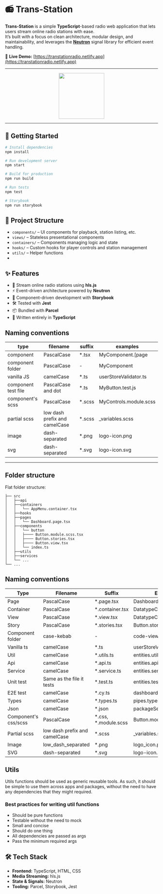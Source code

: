 # 📻 Trans-Station

**Trans-Station** is a simple **TypeScript**-based radio web application that lets users stream online radio stations with ease.  
It’s built with a focus on clean architecture, modular design, and maintainability, and leverages the **[Neutron](https://github.com/shimizacken/neutron)** signal library for efficient event handling.

🎯 **Live Demo:** [https://transtationradio.netlify.app](https://transtationradio.netlify.app)

---

<p align="center">
  <img width="150" src="https://github.com/user-attachments/assets/eb083bdf-f6a8-4570-b518-823a2ad07386" />
</p>

---


## 🚀 Getting Started

```bash
# Install dependencies
npm install

# Run development server
npm start

# Build for production
npm run build

# Run tests
npm test

# Storybook
npm run storybook
```

## 📂 Project Structure
- `components/` – UI components for playback, station listing, etc.
- `views/` – Stateless presentational components
- `containers/` – Components managing logic and state
- `hooks/` – Custom hooks for player controls and station management
- `utils/` – Helper functions
- 
## ✨ Features
- 🎵 Stream online radio stations using **hls.js**
- ⚡ Event-driven architecture powered by **Neutron**
- 🧩 Component-driven development with **Storybook**
- 🛠 Tested with **Jest**
- 📦 Bundled with **Parcel**
- 📜 Written entirely in **TypeScript**


## Naming conventions

| type                | filename                      | suffix  | examples              |
| ------------------- | ----------------------------- | ------- | --------------------- |
| component           | PascalCase                    | \*.tsx  | MyComponent.[page|viewModel|view].tsx       |
| component folder    | PascalCase                     | -       | MyComponent           |
| vanilla JS          | camelCase                     | \*.ts   | userStoreValidator.ts |
| component test file | PascalCase and dot             | \*.ts   | MyButton.test.js      |
| component's scss    | PascalCase                    | \*.scss | MyControls.module.scss       |
| partial scss        | low dash prefix and camelCase | \*.scss | \_variables.scss      |
| image               | dash-separated                | \*.png  | logo-icon.png         |
| svg                 | dash-separated                | \*.svg  | logo-icon.svg         |

---

## Folder structure

Flat folder structure:

```
├── src
│   ├──api
│   ├──containers
│   │   └── AppMenu.container.tsx
│   ├──hooks
│   ├──pages
│   │   └── Dashboard.page.tsx
│   ├──components
│   │   └── button
│   │   ├──── Button.module.scss.tsx
│   │   ├──── Button.stories.tsx
│   │   ├──── Button.view.tsx
│   │   └── index.ts
│   ├──utils
│   ├──services
│   └── ...
└── ...
```

## Naming conventions

| Type                | Filename                      | Suffix  | Example              |
| ------------------- | ----------------------------- | ------- | --------------------- |
| Page                | PascalCase                    | \*.page.tsx  | Dashboard.page.tsx       |
| Container           | PascalCase                    | \*.container.tsx  | DatatypeCard.container.tsx       |
| View                | PascalCase                    | \*.view.tsx  | DatatypeCard.view.tsx      
| Story               | PascalCase                    | \*.stories.tsx | Button.stories.tsx |
| Component folder    | case-kebab                    | -       | code-viewer           |
| Vanilla ts          | camelCase                     | \*.ts   | userStoreValidator.ts |
| Util                | camelCase                     | \*.utils.ts   | entities.utils.ts |
| Api                 | camelCase                     | \*.api.ts   | entities.api.ts |
| Service             | camelCase                     | \*.service.ts   | entities.service.ts |
| Unit test           | Same as the file it tests     | \*.test.ts | entities.test.ts |
| E2E test            | camelCase                     | \*.cy.ts | dashboard.cy.ts |
| Types               | camelCase                     | \*.types.ts   | pipes.types.ts |
| Json                | camelCase                     | \*.json | packageSettings.json  |
| Component's css/scss    | PascalCase                    | \*.css, \*.module.scss | Button.module.scss       |
| Partial scss        | low dash prefix and camelCase | \*.scss | \_variables.scss      |
| Image               | low_dash_separated                | \*.png  | logo_icon.png         |
| SVG                 | dash-separated                | \*.svg  | logo-icon.svg         |


## Utils

Utils functions should be used as generic reusable tools. As such, it should be simple to use them across apps and packages, without the need to have any dependencies that they might required.

### Best practices for writing util functions
- Should be pure functions
- Testable without the need to mock 
- Small and concise
- Should do one thing
- All dependencies are passed as args
- Pass the minimum required args

## 🛠 Tech Stack
- **Frontend:** TypeScript, HTML, CSS
- **Media Streaming:** hls.js
- **State & Signals:** Neutron
- **Tooling:** Parcel, Storybook, Jest
